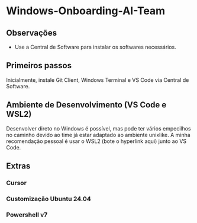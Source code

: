 # Windows-Onboarding-AI-Team

##  Observações
- Use a Central de Software para instalar os softwares necessários.

## Primeiros passos
Inicialmente, instale Git Client, Windows Terminal e VS Code via Central de Software.

## Ambiente de Desenvolvimento (VS Code e WSL2)
Desenvolver direto no Windows é possível, mas pode ter vários empecilhos no caminho devido ao time já estar adaptado ao ambiente unixlike. A minha recomendação pessoal é usar o WSL2 (bote o hyperlink aqui) junto ao VS Code.

## Extras

### Cursor

### Customização Ubuntu 24.04

### Powershell v7
